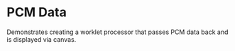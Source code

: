 # PCM Data

Demonstrates creating a worklet processor that passes PCM data back and is displayed via canvas.

